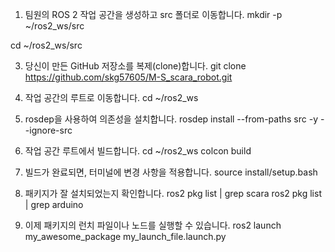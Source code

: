 1. 팀원의 ROS 2 작업 공간을 생성하고 src 폴더로 이동합니다.
mkdir -p ~/ros2_ws/src

cd ~/ros2_ws/src

3. 당신이 만든 GitHub 저장소를 복제(clone)합니다.
git clone https://github.com/skg57605/M-S_scara_robot.git

1. 작업 공간의 루트로 이동합니다.
cd ~/ros2_ws

2. rosdep을 사용하여 의존성을 설치합니다.
rosdep install --from-paths src -y --ignore-src

1. 작업 공간 루트에서 빌드합니다.
cd ~/ros2_ws
colcon build

2. 빌드가 완료되면, 터미널에 변경 사항을 적용합니다.
source install/setup.bash

3. 패키지가 잘 설치되었는지 확인합니다.
ros2 pkg list | grep scara
ros2 pkg list | grep arduino

4. 이제 패키지의 런치 파일이나 노드를 실행할 수 있습니다.
ros2 launch my_awesome_package my_launch_file.launch.py
